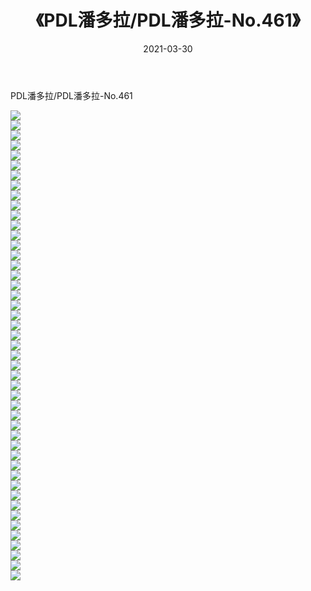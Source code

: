 ﻿---
layout: post
title:  《PDL潘多拉/PDL潘多拉-No.461》
date:   2021-03-30
img: http://img.660000.xyz/Sharelink/网络美图/2021/PDL潘多拉/PDL潘多拉-No.461/000.jpg
categories: [美女, 清纯, 唯美]
---

PDL潘多拉/PDL潘多拉-No.461

 ![](http://img.660000.xyz/Sharelink/网络美图/2021/PDL潘多拉/PDL潘多拉-No.461/001.jpg) <br>![](http://img.660000.xyz/Sharelink/网络美图/2021/PDL潘多拉/PDL潘多拉-No.461/002.jpg) <br>![](http://img.660000.xyz/Sharelink/网络美图/2021/PDL潘多拉/PDL潘多拉-No.461/003.jpg) <br>![](http://img.660000.xyz/Sharelink/网络美图/2021/PDL潘多拉/PDL潘多拉-No.461/004.jpg) <br>![](http://img.660000.xyz/Sharelink/网络美图/2021/PDL潘多拉/PDL潘多拉-No.461/005.jpg) <br>![](http://img.660000.xyz/Sharelink/网络美图/2021/PDL潘多拉/PDL潘多拉-No.461/006.jpg) <br>![](http://img.660000.xyz/Sharelink/网络美图/2021/PDL潘多拉/PDL潘多拉-No.461/007.jpg) <br>![](http://img.660000.xyz/Sharelink/网络美图/2021/PDL潘多拉/PDL潘多拉-No.461/008.jpg) <br>![](http://img.660000.xyz/Sharelink/网络美图/2021/PDL潘多拉/PDL潘多拉-No.461/009.jpg) <br>![](http://img.660000.xyz/Sharelink/网络美图/2021/PDL潘多拉/PDL潘多拉-No.461/010.jpg) <br>![](http://img.660000.xyz/Sharelink/网络美图/2021/PDL潘多拉/PDL潘多拉-No.461/011.jpg) <br>![](http://img.660000.xyz/Sharelink/网络美图/2021/PDL潘多拉/PDL潘多拉-No.461/012.jpg) <br>![](http://img.660000.xyz/Sharelink/网络美图/2021/PDL潘多拉/PDL潘多拉-No.461/013.jpg) <br>![](http://img.660000.xyz/Sharelink/网络美图/2021/PDL潘多拉/PDL潘多拉-No.461/014.jpg) <br>![](http://img.660000.xyz/Sharelink/网络美图/2021/PDL潘多拉/PDL潘多拉-No.461/015.jpg) <br>![](http://img.660000.xyz/Sharelink/网络美图/2021/PDL潘多拉/PDL潘多拉-No.461/016.jpg) <br>![](http://img.660000.xyz/Sharelink/网络美图/2021/PDL潘多拉/PDL潘多拉-No.461/017.jpg) <br>![](http://img.660000.xyz/Sharelink/网络美图/2021/PDL潘多拉/PDL潘多拉-No.461/018.jpg) <br>![](http://img.660000.xyz/Sharelink/网络美图/2021/PDL潘多拉/PDL潘多拉-No.461/019.jpg) <br>![](http://img.660000.xyz/Sharelink/网络美图/2021/PDL潘多拉/PDL潘多拉-No.461/020.jpg) <br>![](http://img.660000.xyz/Sharelink/网络美图/2021/PDL潘多拉/PDL潘多拉-No.461/021.jpg) <br>![](http://img.660000.xyz/Sharelink/网络美图/2021/PDL潘多拉/PDL潘多拉-No.461/022.jpg) <br>![](http://img.660000.xyz/Sharelink/网络美图/2021/PDL潘多拉/PDL潘多拉-No.461/023.jpg) <br>![](http://img.660000.xyz/Sharelink/网络美图/2021/PDL潘多拉/PDL潘多拉-No.461/024.jpg) <br>![](http://img.660000.xyz/Sharelink/网络美图/2021/PDL潘多拉/PDL潘多拉-No.461/025.jpg) <br>![](http://img.660000.xyz/Sharelink/网络美图/2021/PDL潘多拉/PDL潘多拉-No.461/026.jpg) <br>![](http://img.660000.xyz/Sharelink/网络美图/2021/PDL潘多拉/PDL潘多拉-No.461/027.jpg) <br>![](http://img.660000.xyz/Sharelink/网络美图/2021/PDL潘多拉/PDL潘多拉-No.461/028.jpg) <br>![](http://img.660000.xyz/Sharelink/网络美图/2021/PDL潘多拉/PDL潘多拉-No.461/029.jpg) <br>![](http://img.660000.xyz/Sharelink/网络美图/2021/PDL潘多拉/PDL潘多拉-No.461/030.jpg) <br>![](http://img.660000.xyz/Sharelink/网络美图/2021/PDL潘多拉/PDL潘多拉-No.461/031.jpg) <br>![](http://img.660000.xyz/Sharelink/网络美图/2021/PDL潘多拉/PDL潘多拉-No.461/032.jpg) <br>![](http://img.660000.xyz/Sharelink/网络美图/2021/PDL潘多拉/PDL潘多拉-No.461/033.jpg) <br>![](http://img.660000.xyz/Sharelink/网络美图/2021/PDL潘多拉/PDL潘多拉-No.461/034.jpg) <br>![](http://img.660000.xyz/Sharelink/网络美图/2021/PDL潘多拉/PDL潘多拉-No.461/035.jpg) <br>![](http://img.660000.xyz/Sharelink/网络美图/2021/PDL潘多拉/PDL潘多拉-No.461/036.jpg) <br>![](http://img.660000.xyz/Sharelink/网络美图/2021/PDL潘多拉/PDL潘多拉-No.461/037.jpg) <br>![](http://img.660000.xyz/Sharelink/网络美图/2021/PDL潘多拉/PDL潘多拉-No.461/038.jpg) <br>![](http://img.660000.xyz/Sharelink/网络美图/2021/PDL潘多拉/PDL潘多拉-No.461/039.jpg) <br>![](http://img.660000.xyz/Sharelink/网络美图/2021/PDL潘多拉/PDL潘多拉-No.461/040.jpg) <br>![](http://img.660000.xyz/Sharelink/网络美图/2021/PDL潘多拉/PDL潘多拉-No.461/041.jpg) <br>![](http://img.660000.xyz/Sharelink/网络美图/2021/PDL潘多拉/PDL潘多拉-No.461/042.jpg) <br>![](http://img.660000.xyz/Sharelink/网络美图/2021/PDL潘多拉/PDL潘多拉-No.461/043.jpg) <br>![](http://img.660000.xyz/Sharelink/网络美图/2021/PDL潘多拉/PDL潘多拉-No.461/044.jpg) <br>![](http://img.660000.xyz/Sharelink/网络美图/2021/PDL潘多拉/PDL潘多拉-No.461/045.jpg) <br>![](http://img.660000.xyz/Sharelink/网络美图/2021/PDL潘多拉/PDL潘多拉-No.461/046.jpg) <br>![](http://img.660000.xyz/Sharelink/网络美图/2021/PDL潘多拉/PDL潘多拉-No.461/047.jpg) <br>